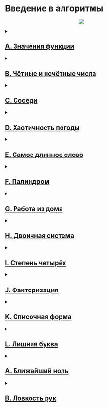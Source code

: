 <h1>Введение в алгоритмы</h1>

<p align="center">
  <img src="https://cf.ppt-online.org/files/slide/x/xX25vLgEYQwphSN6muieD8Ba4IHRyGUnCo7qAz/slide-50.jpg">
</p>

<details> <summary><h2><a href="A_evaluate_function">A. Значения функции</a></h2></summary>
<p>Вася делает тест по математике: вычисляет значение функций в различных точках. Стоит отличная погода, и друзья зовут Васю гулять. Но мальчик решил сначала закончить тест и только после этого идти к друзьям. К сожалению, Вася пока не умеет программировать. Зато вы умеете. Помогите Васе написать код функции, вычисляющей y = ax<sup>2</sup> + bx + c. Напишите программу, которая будет по коэффициентам a, b, c и числу x выводить значение функции в точке x.</p>
<h2>Формат ввода</h2>
<div>
<p>На вход через пробел подаются целые числа a, x, b, c. В конце ввода находится перенос строки.</p>
</div>
<h2>Формат вывода</h2>
<div>
<p>Выведите одно число &mdash; значение функции в точке x.</p>
</div>
<h3>Пример</h3>
<table>
<thead>
<tr>
<th>Ввод</th>
<th>Вывод</th>
</tr>
</thead>
<tbody>
<tr>
<td>
<pre>
-8 -5 -2 7
</pre>
</td>
<td>
<pre>
-183</pre>
</td>
</tr>
</tbody>
</table>
</details>

<details> <summary><h2><a href="B_check_parity">B. Чётные и нечётные числа</a></h2></summary>
<p>Представьте себе онлайн-игру для поездки в метро: игрок нажимает на кнопку, и на экране появляются три случайных числа. Если все три числа оказываются одной чётности, игрок выигрывает.</p>
<p>Напишите программу, которая по трём числам определяет, выиграл игрок или нет.</p>
<h3>Формат ввода</h3>
<div>
<p>В первой строке записаны три случайных целых числа a, b и c. Числа не превосходят 10<sup>9</sup> по модулю.</p>
</div>
<h3>Формат вывода</h3>
<div>
<p>Выведите &laquo;WIN&raquo;, если игрок выиграл, и &laquo;FAIL&raquo; в противном случае.</p>
</div>
<h3>Пример</h3>
<table>
<thead>
<tr>
<th>Ввод</th>
<th>Вывод</th>
</tr>
</thead>
<tbody>
<tr>
<td>
<pre>
1 2 -3
</pre>
</td>
<td>
<pre>
FAIL
</pre>
</td>
</tr>
</tbody>
</table>
</details>

<details> <summary><h2><a href="C_get_neighbours">C. Соседи</a></h2></summary>
<p>Дана матрица. Нужно написать функцию, которая для элемента возвращает всех его соседей. Соседним считается элемент, находящийся от текущего на одну ячейку влево, вправо, вверх или вниз. Диагональные элементы соседними не считаются.</p>
<p>Например, в матрице A соседними элементами для (0, 0) будут 2 и 0. А для (2, 1) &ndash;&mdash; 1, 2, 7, 7.</p>
<p><img src="https://contest.yandex.ru/testsys/statement-image?imageId=1f83925f47077acfa8d1519afc9bb304ae19a6d23ce714b94255d3e799a91ee0" /></p>
<h3>Формат ввода</h3>
<div>
<p>В первой строке задано n &mdash; количество строк матрицы. Во второй &mdash; количество столбцов m. Числа m и n не превосходят 1000. В следующих n строках задана матрица. Элементы матрицы &mdash; целые числа, по модулю не превосходящие 1000. В последних двух строках записаны координаты элемента, соседей которого нужно найти. Индексация начинается с нуля.</p>
</div>
<h3>Формат вывода</h3>
<div>
<p>Напечатайте нужные числа в возрастающем порядке через пробел.</p>
</div>
<h3>Пример</h3>
<table>
<thead>
<tr>
<th>Ввод</th>
<th>Вывод</th>
</tr>
</thead>
<tbody>
<tr>
<td>
<pre>
4
3
1 2 3
0 2 6
7 4 1
2 7 0
3
0
</pre>
</td>
<td>
<pre>
7 7
</pre>
</td>
</tr>
</tbody>
</table>
</details>

<details> <summary><h2><a href="D_get_weather_randomness">D. Хаотичность погоды</a></h2></summary>
<p>Метеорологическая служба вашего города решила исследовать погоду новым способом.</p>
<ul>
<li>Под температурой воздуха в конкретный день будем понимать максимальную температуру в этот день.</li>
<li>Под хаотичностью погоды за n дней служба понимает количество дней, в которые температура строго больше, чем в день до (если такой существует) и в день после текущего (если такой существует). Например, если за 5 дней максимальная температура воздуха составляла [1, 2, 5, 4, 8] градусов, то хаотичность за этот период равна 2: в 3-й и 5-й дни выполнялись описанные условия.</li>
</ul>
<p>Определите по ежедневным показаниям температуры хаотичность погоды за этот период.</p>
<p>Заметим, что если число показаний n=1, то единственный день будет хаотичным.</p>
<h3>Формат ввода</h3>
<div>
<p>В первой строке дано число n &ndash;&mdash; длина периода измерений в днях, 1 &le; n&le; 10<sup>5</sup>. Во второй строке даны n целых чисел &ndash;&mdash; значения температуры в каждый из n дней. Значения температуры не превосходят 273 по модулю.</p>
</div>
<h3>Формат вывода</h3>
<div>
<p>Выведите единственное число &mdash; хаотичность за данный период.</p>
</div>
<h3>Пример</h3>
<table>
<thead>
<tr>
<th>Ввод</th>
<th>Вывод</th>
</tr>
</thead>
<tbody>
<tr>
<td>
<pre>
7
-1 -10 -8 0 2 0 5
</pre>
</td>
<td>
<pre>
3
</pre>
</td>
</tr>
</tbody>
</table>
</details>

<details> <summary><h2><a href="E_get_longest_word">E. Самое длинное слово</a></h2></summary>
<p>Чтобы подготовиться к семинару, Гоше надо прочитать статью по эффективному менеджменту. Так как Гоша хочет спланировать день заранее, ему необходимо оценить сложность статьи.</p>
<p>Он придумал такой метод оценки: берётся случайное предложение из текста и в нём ищется самое длинное слово. Его длина и будет условной сложностью статьи.</p>
<p>Помогите Гоше справиться с этой задачей.</p>
<h3>Формат ввода</h3>
<div>
<p>В первой строке дана длина текста L (1 &le; L &le; 10<sup>5</sup>).</p>
<p>В следующей строке записан текст, состоящий из строчных латинских букв и пробелов. Слово &mdash;&ndash; последовательность букв, не разделённых пробелами. Пробелы могут стоять в самом начале строки и в самом её конце. Текст заканчивается переносом строки, этот символ не включается в число остальных L символов.</p>
</div>
<h3>Формат вывода</h3>
<div>
<p>В первой строке выведите самое длинное слово. Во второй строке выведите его длину. Если подходящих слов несколько, выведите то, которое встречается раньше.</p>
</div>
<h3>Пример</h3>
<table>
<thead>
<tr>
<th>Ввод</th>
<th>Вывод</th>
</tr>
</thead>
<tbody>
<tr>
<td>
<pre>
19
i love segment tree
</pre>
</td>
<td>
<pre>
segment
7
</pre>
</td>
</tr>
</tbody>
</table>
</details>

<details> <summary><h2><a href="F_is_palindrome">F. Палиндром</a></h2></summary>
<p>Помогите Васе понять, будет ли фраза палиндромом&lrm;. Учитываются только буквы и цифры, заглавные и строчные буквы считаются одинаковыми.</p>
<p>Решение должно работать за O(N), где N &mdash; длина строки на входе.</p>
<h3>Формат ввода</h3>
<div>
<p>В единственной строке записана фраза или слово. Буквы могут быть только латинские. Длина текста не превосходит 20000 символов.</p>
<p>Фраза может состоять из строчных и прописных латинских букв, цифр, знаков препинания.</p>
</div>
<h3>Формат вывода</h3>
<div>
<p>Выведите &laquo;True&raquo;, если фраза является палиндромом, и &laquo;False&raquo;, если не является.</p>
</div>
<h3>Пример</h3>
<table>
<thead>
<tr>
<th>Ввод</th>
<th>Вывод</th>
</tr>
</thead>
<tbody>
<tr>
<td>
<pre>
A man, a plan, a canal: Panama
</pre>
</td>
<td>
<pre>
True
</pre>
</td>
</tr>
</tbody>
</table>
</details>

<details> <summary><h2><a href="G_to_binary">G. Работа из дома</a></h2></summary>
<p>Вася реализовал функцию, которая переводит целое число из десятичной системы в двоичную. Но, кажется, она получилась не очень оптимальной.</p>
<p>Попробуйте написать более эффективную программу.</p>
<p>Не используйте встроенные средства языка по переводу чисел в бинарное представление.</p>
<h3>Формат ввода</h3>
<div>
<p>На вход подаётся целое число в диапазоне от 0 до 10000.</p>
</div>
<h3>Формат вывода</h3>
<div>
<p>Выведите двоичное представление этого числа.</p>
</div>
<h3>Пример</h3>
<table>
<thead>
<tr>
<th>Ввод</th>
<th>Вывод</th>
</tr>
</thead>
<tbody>
<tr>
<td>
<pre>
5
</pre>
</td>
<td>
<pre>
101
</pre>
</td>
</tr>
</tbody>
</table>
</details>

<details> <summary><h2><a href="H_get_sum">H. Двоичная система</a></h2></summary>
<p>Тимофей записал два числа в двоичной системе счисления и попросил Гошу вывести их сумму, также в двоичной системе. Встроенную в язык программирования возможность сложения двоичных чисел применять нельзя. Помогите Гоше решить задачу.</p>
<p>Решение должно работать за O(N), где N &ndash;&mdash; количество разрядов максимального числа на входе.</p>
<h3>Формат ввода</h3>
<div>
<p>Два числа в двоичной системе счисления, каждое на отдельной строке. Длина каждого числа не превосходит 10 000 символов.</p>
</div>
<h3>Формат вывода</h3>
<div>
<p>Одно число в двоичной системе счисления.</p>
</div>
<h3>Пример</h3>
<table>
<thead>
<tr>
<th>Ввод</th>
<th>Вывод</th>
</tr>
</thead>
<tbody>
<tr>
<td>
<pre>
1010
1011
</pre>
</td>
<td>
<pre>
10101</pre>
</td>
</tr>
</tbody>
</table>
</details>

<details> <summary><h2><a href="I_is_power_of_four">I. Степень четырёх</a></h2></summary>
<p>Напишите программу, которая определяет, будет ли положительное целое число степенью четвёрки.</p>
<p>Подсказка: степенью четвёрки будут все числа вида 4<sup>n</sup>, где n &ndash; целое неотрицательное число.</p>
<h3>Формат ввода</h3>
<div>
<p>На вход подаётся целое число в диапазоне от 1 до 10000.</p>
</div>
<h3>Формат вывода</h3>
<div>
<p>Выведите &laquo;True&raquo;, если число является степенью четырёх, &laquo;False&raquo; &ndash;&mdash; в обратном случае.</p>
</div>
<h3>Пример</h3>
<table>
<thead>
<tr>
<th>Ввод</th>
<th>Вывод</th>
</tr>
</thead>
<tbody>
<tr>
<td>
<pre>
15
</pre>
</td>
<td>
<pre>
False
</pre>
</td>
</tr>
</tbody>
</table>
</details>

<details> <summary><h2><a href="J_factorize">J. Факторизация</a></h2></summary>
<p>Основная теорема арифметики говорит: любое число раскладывается на произведение простых множителей единственным образом, с точностью до их перестановки. Например:</p>
<ul>
<li>Число 8 можно представить как 2 &times; 2 &times; 2.</li>
<li>Число 50 &ndash;&mdash; как 2 &times; 5 &times; 5 (или 5 &times; 5 &times; 2, или 5 &times; 2 &times; 5). Три варианта отличаются лишь порядком следования множителей.</li>
</ul>
<p>Разложение числа на простые множители называется факторизацией числа.</p>
<p>Напишите программу, которая производит факторизацию переданного числа.</p>
<h3>Формат ввода</h3>
<div>
<p>В единственной строке дано число n (2 &le; n &le; 10<sup>9</sup>), которое нужно факторизовать.</p>
</div>
<h3>Формат вывода</h3>
<div>
<p>Выведите в порядке неубывания простые множители, на которые раскладывается число n.</p>
</div>
<h3>Пример</h3>
<table>
<thead>
<tr>
<th>Ввод</th>
<th>Вывод</th>
</tr>
</thead>
<tbody>
<tr>
<td>
<pre>
8
</pre>
</td>
<td>
<pre>
2 2 2
</pre>
</td>
</tr>
</tbody>
</table>
</details>

<details> <summary><h2><a href="K_kget_sum">K. Списочная форма</a></h2></summary>
<p>Вася просил Аллу помочь решить задачу. На этот раз по информатике.</p>
<p>Для неотрицательного целого числа X списочная форма &ndash;&mdash; это массив его цифр слева направо. К примеру, для 1231 списочная форма будет [1,2,3,1]. На вход подается количество цифр числа Х, списочная форма неотрицательного числа Х и неотрицательное число K. Число К не превосходят 10000. Длина числа Х не превосходит 1000.</p>
<p>Нужно вернуть списочную форму числа X + K.</p>
<h3>Формат ввода</h3>
<div>
<p>В первой строке &mdash; длина списочной формы числа X. На следующей строке &mdash; сама списочная форма с цифрами записанными через пробел.</p>
<p>В последней строке записано число K, 0 &le; K &le; 10000.</p>
</div>
<h3>Формат вывода</h3>
<div>
<p>Выведите списочную форму числа X+K.</p>
</div>
<h3>Пример</h3>
<table>
<thead>
<tr>
<th>Ввод</th>
<th>Вывод</th>
</tr>
</thead>
<tbody>
<tr>
<td>
<pre>
4
1 2 0 0
34
</pre>
</td>
<td>
<pre>
1 2 3 4
</pre>
</td>
</tr>
</tbody>
</table>
</details>

<details> <summary><h2><a href="L_get_excessive_letter">L. Лишняя буква</a></h2></summary>
<p>Васе очень нравятся задачи про строки, поэтому он придумал свою. Есть 2 строки s и t, состоящие только из строчных букв. Строка t получена перемешиванием букв строки s и добавлением 1 буквы в случайную позицию. Нужно найти добавленную букву.</p>
<h3>Формат ввода</h3>
<div>
<p>На вход подаются строки s и t, разделённые переносом строки. Длины строк не превосходят 1000 символов. Строки не бывают пустыми.</p>
</div>
<h3>Формат вывода</h3>
<div>
<p>Выведите лишнюю букву.</p>
</div>
<h3>Пример</h3>
<table>
<thead>
<tr>
<th>Ввод</th>
<th>Вывод</th>
</tr>
</thead>
<tbody>
<tr>
<td>
<pre>
abcd
abcde
</pre>
</td>
<td>
<pre>
e
</pre>
</td>
</tr>
</tbody>
</table>
</details>

<details> <summary><h2><a href="final_nearest_zero">A. Ближайший ноль</a></h2></summary>
<p>Тимофей ищет место, чтобы построить себе дом. Улица, на которой он хочет жить, имеет длину n, то есть состоит из n одинаковых идущих подряд участков. Каждый участок либо пустой, либо на нём уже построен дом.</p>
<p>Общительный Тимофей не хочет жить далеко от других людей на этой улице. Поэтому ему важно для каждого участка знать расстояние до ближайшего пустого участка. Если участок пустой, эта величина будет равна нулю &mdash; расстояние до самого себя.</p>
<p>Помогите Тимофею посчитать искомые расстояния. Для этого у вас есть карта улицы. Дома в городе Тимофея нумеровались в том порядке, в котором строились, поэтому их номера на карте никак не упорядочены. Пустые участки обозначены нулями.</p>
<h3>Формат ввода</h3>
<div>
<p>В первой строке дана длина улицы &mdash;&ndash; n (1 &le; n &le; 10<sup>6</sup>). В следующей строке записаны n целых неотрицательных чисел &mdash; номера домов и обозначения пустых участков на карте (нули). Гарантируется, что в последовательности есть хотя бы один ноль. Номера домов (положительные числа) уникальны и не превосходят 10<sup>9</sup>.</p>
</div>
<h3>Формат вывода</h3>
<div>
<p>Для каждого из участков выведите расстояние до ближайшего нуля. Числа выводите в одну строку, разделяя их пробелами.</p>
</div>
<h3>Пример</h3>
<table>
<thead>
<tr>
<th>Ввод</th>
<th>Вывод</th>
</tr>
</thead>
<tbody>
<tr>
<td>
<pre>5
0 1 4 9 0
</pre>
</td>
<td>
<pre>0 1 2 1 0
</pre>
</td>
</tr>
</tbody>
</table>
</details>

<details> <summary><h2><a href="final_sleight_of_hand">B. Ловкость рук</a></h2></summary>
<p>Игра &laquo;Тренажёр для скоростной печати&raquo; представляет собой поле из клавиш 4x4. В нём на каждом раунде появляется конфигурация цифр и точек. На клавише написана либо точка, либо цифра от 1 до 9.</p>
<p>В момент времени t игрок должен одновременно нажать на все клавиши, на которых написана цифра t. Гоша и Тимофей могут нажать в один момент времени на k клавиш каждый. Если в момент времени t нажаты все нужные клавиши, то игроки получают 1 балл.</p>
<p>Найдите число баллов, которое смогут заработать Гоша и Тимофей, если будут нажимать на клавиши вдвоём.</p>
<p><img src="https://contest.yandex.ru/testsys/statement-image?imageId=cb3cdeef693f05abf245a66df9e312d48c7c2501e5307354ef9722bb8b9a2e5f" /></p>
<h3>Формат ввода</h3>
<div>
<p>В первой строке дано целое число k (1 &le; k &le; 5).</p>
<p>В четырёх следующих строках задан вид тренажёра -&mdash; по 4 символа в каждой строке. Каждый символ &ndash; либо точка, либо цифра от 1 до 9. Символы одной строки идут подряд и не разделены пробелами.</p>
</div>
<h3>Формат вывода</h3>
<div>
<p>Выведите единственное число -&mdash; максимальное количество баллов, которое смогут набрать Гоша и Тимофей.</p>
</div>
<h3>Пример</h3>
<table>
<thead>
<tr>
<th>Ввод</th>
<th>Вывод</th>
</tr>
</thead>
<tbody>
<tr>
<td>
<pre>
3
1231
2..2
2..2
2..2
</pre>
</td>
<td>
<pre>
2
</pre>
</td>
</tr>
</tbody>
</table>
</details>
